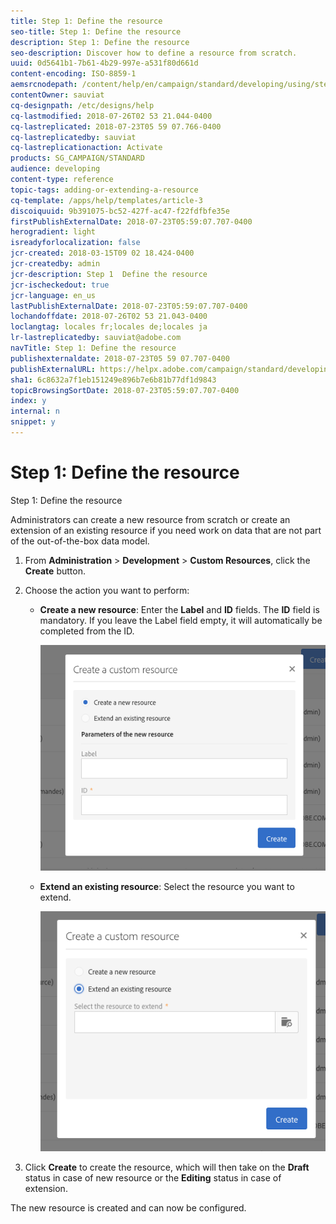 ```yaml
---
title: Step 1: Define the resource
seo-title: Step 1: Define the resource
description: Step 1: Define the resource
seo-description: Discover how to define a resource from scratch.
uuid: 0d5641b1-7b61-4b29-997e-a531f80d661d
content-encoding: ISO-8859-1
aemsrcnodepath: /content/help/en/campaign/standard/developing/using/step-1--define-the-resource
contentOwner: sauviat
cq-designpath: /etc/designs/help
cq-lastmodified: 2018-07-26T02 53 21.044-0400
cq-lastreplicated: 2018-07-23T05 59 07.766-0400
cq-lastreplicatedby: sauviat
cq-lastreplicationaction: Activate
products: SG_CAMPAIGN/STANDARD
audience: developing
content-type: reference
topic-tags: adding-or-extending-a-resource
cq-template: /apps/help/templates/article-3
discoiquuid: 9b391075-bc52-427f-ac47-f22fdfbfe35e
firstPublishExternalDate: 2018-07-23T05:59:07.707-0400
herogradient: light
isreadyforlocalization: false
jcr-created: 2018-03-15T09 02 18.424-0400
jcr-createdby: admin
jcr-description: Step 1  Define the resource
jcr-ischeckedout: true
jcr-language: en_us
lastPublishExternalDate: 2018-07-23T05:59:07.707-0400
lochandoffdate: 2018-07-26T02 53 21.043-0400
loclangtag: locales fr;locales de;locales ja
lr-lastreplicatedby: sauviat@adobe.com
navTitle: Step 1: Define the resource
publishexternaldate: 2018-07-23T05 59 07.707-0400
publishExternalURL: https://helpx.adobe.com/campaign/standard/developing/using/step-1--define-the-resource.html
sha1: 6c8632a7f1eb151249e896b7e6b81b77df1d9843
topicBrowsingSortDate: 2018-07-23T05:59:07.707-0400
index: y
internal: n
snippet: y
---
```


# Step 1: Define the resource

Step 1: Define the resource

Administrators can create a new resource from scratch or create an extension of an existing resource if you need work on data that are not part of the out-of-the-box data model.

1. From **Administration** > **Development** > **Custom Resources**, click the **Create** button.
1. Choose the action you want to perform:

    * **Create a new resource**: Enter the **Label** and **ID** fields. The **ID** field is mandatory. If you leave the Label field empty, it will automatically be completed from the ID.
    
      ![](assets/schema_extension_2.png)

    * **Extend an existing resource**: Select the resource you want to extend.
    
      ![](assets/schema_extension_10.png)

1. Click **Create** to create the resource, which will then take on the **Draft** status in case of new resource or the **Editing** status in case of extension.

The new resource is created and can now be configured.
